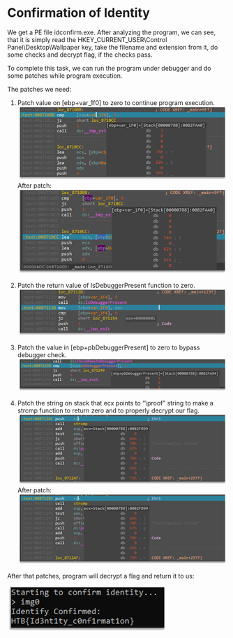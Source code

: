 # Confirmation of Identity
We get a PE file idconfirm.exe. After analyzing the program, we can see, that it is simply read the HKEY_CURRENT_USER\Control Panel\Desktop\Wallpaper key, take the filename and extension from it, do some checks and decrypt flag, if the checks pass.

To complete this task, we can run the program under debugger and do some patches while program execution.

The patches we need:
1. Patch value on [ebp+var_1f0] to zero to continue program execution.
![](pictures/2021-03-26-23-14-00.png)
After patch:
![](pictures/2021-03-26-23-14-47.png)

2. Patch the return value of IsDebuggerPresent function to zero.
![](pictures/2021-03-26-23-14-57.png)

3. Patch the value in [ebp+pbDebuggerPresent] to zero to bypass debugger check.
![](pictures/2021-03-26-23-15-04.png)

4. Patch the string on stack that ecx points to “\proof” string to make a strcmp function to return zero and to properly decrypt our flag.
![](pictures/2021-03-26-23-15-10.png)
After patch:
![](pictures/2021-03-26-23-15-16.png)

After that patches, program will decrypt a flag and return it to us:

![](pictures/2021-03-26-23-15-24.png)